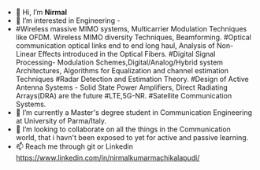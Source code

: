 - 👋 Hi, I’m **Nirmal**
- 👀 I’m interested in Engineering -
- #Wireless massive MIMO systems, Multicarrier Modulation Techniques like OFDM. Wireless MIMO diversity Techniques, Beamforming.
  #Optical communication optical links end to end long haul, Analysis of Non-Linear Effects introduced in the Optical Fibers.
  #Digital Signal Processing- Modulation Schemes,Digital/Analog/Hybrid system Architectures, Algorithms for Equalization and channel estimation Techniques
  #Radar Detection and Estimation Theory.
  #Design of Active Antenna Systems - Solid State Power Amplifiers, Direct Radiating Arrays(DRA) are the future
  #LTE,5G-NR.
  #Satellite Communication Systems.
- 🌱 I’m currently a Master's degree student in Communication Engineering at University of Parma/Italy.
- 💞️ I’m looking to collaborate on all the things in the Communication world, that i havn't been exposed to yet for active and passive learning.
- 📫 Reach me through git or Linkedin https://www.linkedin.com/in/nirmalkumarmachikalapudi/

<!---
nirmalguru/nirmalguru is a ✨ special ✨ repository because its `README.md` (this file) appears on your GitHub profile.
You can click the Preview link to take a look at your changes.
--->
